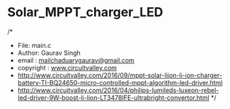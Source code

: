 Solar_MPPT_charger_LED
=================
/* 
 * File:   main.c
 * Author: Gaurav Singh
 * email : mailchaduarygaurav@gmail.com
 * copyright : www.circuitvalley.com 
 * http://www.circuitvalley.com/2016/09/mppt-solar-liion-li-ion-charger-battery-TI-BQ24650-micro-controlled-mppt-algorithm-led-driver.html
 * http://www.circuitvalley.com/2016/04/philips-lumileds-luxeon-rebel-led-driver-9W-boost-li-lion-LT3478IFE-ultrabright-convertor.html
 */
